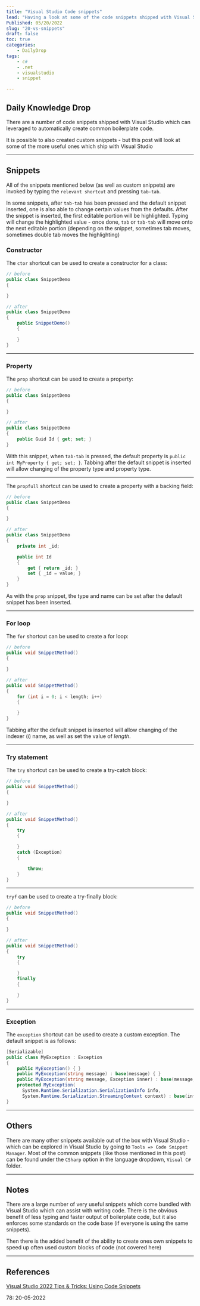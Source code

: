 ```yaml
---
title: "Visual Studio Code snippets"
lead: "Having a look at some of the code snippets shipped with Visual Studio"
Published: 05/20/2022
slug: "20-vs-snippets"
draft: false
toc: true
categories:
    - DailyDrop
tags:
    - c#
    - .net
    - visualstudio
    - snippet

---
```


## Daily Knowledge Drop

There are a number of code snippets shipped with Visual Studio which can leveraged to automatically create common boilerplate code.

It is possible to also created custom snippets - but this post will look at some of the more useful ones which ship with Visual Studio

---

## Snippets

All of the snippets mentioned below (as well as custom snippets) are invoked by typing the `relevant shortcut` and pressing `tab-tab`.  

In some snippets, after `tab-tab` has been pressed and the default snippet inserted, one is also able to change certain values from the defaults. After the snippet is inserted, the first editable portion will be highlighted. Typing will change the highlighted value - once done, `tab` or `tab-tab` will move onto the next editable portion (depending on the snippet, sometimes tab moves, sometimes double tab moves the highlighting)

### Constructor

The `ctor` shortcut can be used to create a constructor for a class:

``` csharp
// before
public class SnippetDemo
{

}

// after
public class SnippetDemo
{
    public SnippetDemo()
    {

    }
}
```

---

### Property

The `prop` shortcut can be used to create a property:

``` csharp
// before
public class SnippetDemo
{

}

// after
public class SnippetDemo
{
    public Guid Id { get; set; }
}
```

With this snippet, when `tab-tab` is pressed, the default property is `public int MyProperty { get; set; }`. Tabbing after the default snippet is inserted will allow changing of the property type and property type.

---

The `propfull` shortcut can be used to create a property with a backing field:

``` csharp
// before
public class SnippetDemo
{

}

// after
public class SnippetDemo
{
    private int _id;

    public int Id
    {
        get { return _id; }
        set { _id = value; }
    }
}
```

As with the `prop` snippet, the type and name can be set after the default snippet has been inserted.

---

### For loop

The `for` shortcut can be used to create a for loop:

``` csharp
// before
public void SnippetMethod()
{

}

// after
public void SnippetMethod()
{
    for (int i = 0; i < length; i++)
    {

    }
}
```

Tabbing after the default snippet is inserted will allow changing of the indexer (_i_) name, as well as set the value of _length_.

---

### Try statement

The `try` shortcut can be used to create a try-catch block:

``` csharp
// before
public void SnippetMethod()
{

}

// after
public void SnippetMethod()
{
    try
    {

    }
    catch (Exception)
    {

        throw;
    }
}
```

---

`tryf` can be used to create a try-finally block:

``` csharp
// before
public void SnippetMethod()
{

}

// after
public void SnippetMethod()
{
    try
    {

    }
    finally
    {

    }
}
```

---

### Exception

The `exception` shortcut can be used to create a custom exception. The default snippet is as follows:

``` csharp
[Serializable]
public class MyException : Exception
{
    public MyException() { }
    public MyException(string message) : base(message) { }
    public MyException(string message, Exception inner) : base(message, inner) { }
    protected MyException(
      System.Runtime.Serialization.SerializationInfo info,
      System.Runtime.Serialization.StreamingContext context) : base(info, context) { }
}
```

---

## Others

There are many other snippets available out of the box with Visual Studio - which can be explored in Visual Studio by going to `Tools => Code Snippet Manager`. Most of the common snippets (like those mentioned in this post) can be found under the `CSharp` option in the language dropdown, `Visual C#` folder.

---

## Notes

There are a large number of very useful snippets which come bundled with Visual Studio which can assist with writing code. There is the obvious benefit of less typing and faster output of boilerplate code, but it also enforces some standards on the code base (if everyone is using the same snippets).  

Then there is the added benefit of the ability to create ones own snippets to speed up often used custom blocks of code (not covered here)

---

## References

[Visual Studio 2022 Tips & Tricks: Using Code Snippets](https://www.claudiobernasconi.ch/2022/04/06/visual-studio-2022-tips-and-tricks/)  

<?# DailyDrop ?>78: 20-05-2022<?#/ DailyDrop ?>
